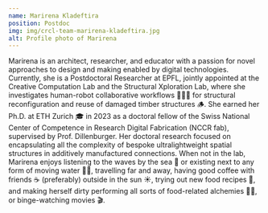 ```yaml
---
name: Marirena Kladeftira
position: Postdoc
img: img/crcl-team-marirena-kladeftira.jpg
alt: Profile photo of Marirena
---
```

Marirena is an architect, researcher, and educator with a passion for novel approaches to design and making enabled by digital technologies. Currently, she is a Postdoctoral Researcher at EPFL, jointly appointed at the Creative Computation Lab and the Structural Xploration Lab, where she investigates human-robot collaborative workflows 🤖👷‍♀️ for structural reconfiguration and reuse of damaged timber structures 🪵.
She earned her Ph.D. at ETH Zurich 🎓 in 2023 as a doctoral fellow of the Swiss National Center of Competence in Research Digital Fabrication (NCCR fab), supervised by Prof. Dillenburger. Her doctoral research focused on encapsulating all the complexity of bespoke ultralightweight spatial structures in additively manufactured connections.
When not in the lab, Marirena enjoys listening to the waves by the sea 🌊 or existing next to any form of moving water 🚣‍♀️, travelling far and away, having good coffee with friends ☕ (preferably) outside in the sun ☀️, trying out new food recipes 🍲, and making herself dirty performing all sorts of food-related alchemies 🧑‍🍳, or binge-watching movies 🎬.